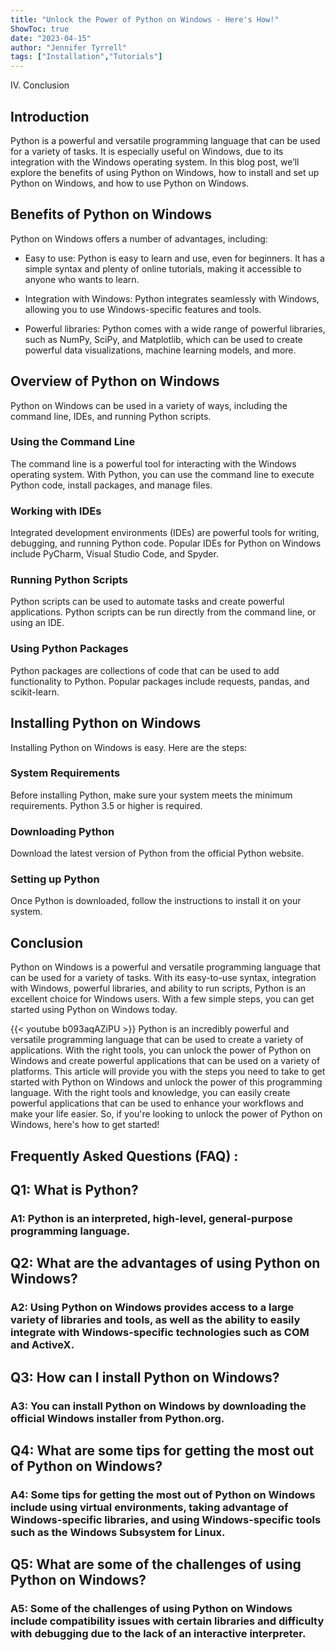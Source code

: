 ```yaml
---
title: "Unlock the Power of Python on Windows - Here's How!"
ShowToc: true 
date: "2023-04-15"
author: "Jennifer Tyrrell" 
tags: ["Installation","Tutorials"]
---
```

IV. Conclusion

## Introduction

Python is a powerful and versatile programming language that can be used for a variety of tasks. It is especially useful on Windows, due to its integration with the Windows operating system. In this blog post, we’ll explore the benefits of using Python on Windows, how to install and set up Python on Windows, and how to use Python on Windows. 

## Benefits of Python on Windows

Python on Windows offers a number of advantages, including: 

* Easy to use: Python is easy to learn and use, even for beginners. It has a simple syntax and plenty of online tutorials, making it accessible to anyone who wants to learn. 

* Integration with Windows: Python integrates seamlessly with Windows, allowing you to use Windows-specific features and tools. 

* Powerful libraries: Python comes with a wide range of powerful libraries, such as NumPy, SciPy, and Matplotlib, which can be used to create powerful data visualizations, machine learning models, and more. 

## Overview of Python on Windows

Python on Windows can be used in a variety of ways, including the command line, IDEs, and running Python scripts. 

### Using the Command Line

The command line is a powerful tool for interacting with the Windows operating system. With Python, you can use the command line to execute Python code, install packages, and manage files. 

### Working with IDEs

Integrated development environments (IDEs) are powerful tools for writing, debugging, and running Python code. Popular IDEs for Python on Windows include PyCharm, Visual Studio Code, and Spyder. 

### Running Python Scripts

Python scripts can be used to automate tasks and create powerful applications. Python scripts can be run directly from the command line, or using an IDE. 

### Using Python Packages

Python packages are collections of code that can be used to add functionality to Python. Popular packages include requests, pandas, and scikit-learn. 

## Installing Python on Windows

Installing Python on Windows is easy. Here are the steps: 

### System Requirements

Before installing Python, make sure your system meets the minimum requirements. Python 3.5 or higher is required. 

### Downloading Python

Download the latest version of Python from the official Python website. 

### Setting up Python

Once Python is downloaded, follow the instructions to install it on your system. 

## Conclusion

Python on Windows is a powerful and versatile programming language that can be used for a variety of tasks. With its easy-to-use syntax, integration with Windows, powerful libraries, and ability to run scripts, Python is an excellent choice for Windows users. With a few simple steps, you can get started using Python on Windows today.

{{< youtube b093aqAZiPU >}} 
Python is an incredibly powerful and versatile programming language that can be used to create a variety of applications. With the right tools, you can unlock the power of Python on Windows and create powerful applications that can be used on a variety of platforms. This article will provide you with the steps you need to take to get started with Python on Windows and unlock the power of this programming language. With the right tools and knowledge, you can easily create powerful applications that can be used to enhance your workflows and make your life easier. So, if you're looking to unlock the power of Python on Windows, here's how to get started!

## Frequently Asked Questions (FAQ) :
<h2>Q1: What is Python?</h2>

<h3>A1: Python is an interpreted, high-level, general-purpose programming language.</h3>

<h2>Q2: What are the advantages of using Python on Windows?</h2>

<h3>A2: Using Python on Windows provides access to a large variety of libraries and tools, as well as the ability to easily integrate with Windows-specific technologies such as COM and ActiveX.</h3>

<h2>Q3: How can I install Python on Windows?</h2>

<h3>A3: You can install Python on Windows by downloading the official Windows installer from Python.org.</h3>

<h2>Q4: What are some tips for getting the most out of Python on Windows?</h2>

<h3>A4: Some tips for getting the most out of Python on Windows include using virtual environments, taking advantage of Windows-specific libraries, and using Windows-specific tools such as the Windows Subsystem for Linux.</h3>

<h2>Q5: What are some of the challenges of using Python on Windows?</h2>

<h3>A5: Some of the challenges of using Python on Windows include compatibility issues with certain libraries and difficulty with debugging due to the lack of an interactive interpreter.</h3>





